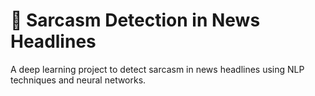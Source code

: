 # 📰 Sarcasm Detection in News Headlines

A deep learning project to detect sarcasm in news headlines using NLP techniques and neural networks.
